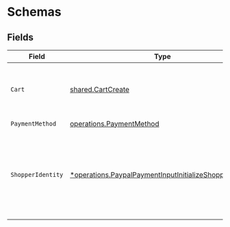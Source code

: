 # Schemas


## Fields

| Field                                                                                                                                    | Type                                                                                                                                     | Required                                                                                                                                 | Description                                                                                                                              |
| ---------------------------------------------------------------------------------------------------------------------------------------- | ---------------------------------------------------------------------------------------------------------------------------------------- | ---------------------------------------------------------------------------------------------------------------------------------------- | ---------------------------------------------------------------------------------------------------------------------------------------- |
| `Cart`                                                                                                                                   | [shared.CartCreate](../../../pkg/models/shared/cartcreate.md)                                                                            | :heavy_check_mark:                                                                                                                       | The details of the cart being purchased with this payment.                                                                               |
| `PaymentMethod`                                                                                                                          | [operations.PaymentMethod](../../../pkg/models/operations/paymentmethod.md)                                                              | :heavy_check_mark:                                                                                                                       | N/A                                                                                                                                      |
| `ShopperIdentity`                                                                                                                        | [*operations.PaypalPaymentInputInitializeShopperIdentity](../../../pkg/models/operations/paypalpaymentinputinitializeshopperidentity.md) | :heavy_minus_sign:                                                                                                                       | Identification information for the Shopper. This is only required when creating a new Bolt account.                                      |